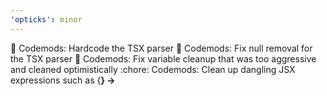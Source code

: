 ```yaml
---
'opticks': minor
---
```


:rocket: Codemods: Hardcode the TSX parser
:bug: Codemods: Fix null removal for the TSX parser
:bug: Codemods: Fix variable cleanup that was too aggressive and cleaned optimistically
:chore: Codemods: Clean up dangling JSX expressions such as {<B/>} -> <B/>
